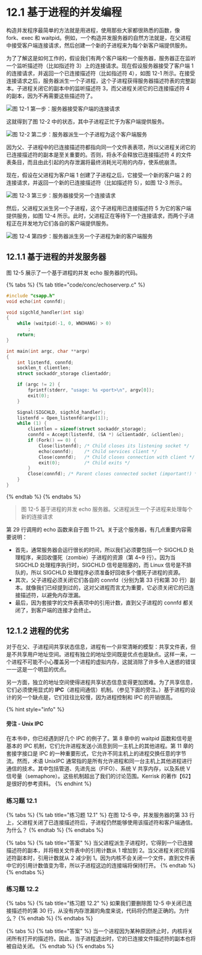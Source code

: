 # 12.1 基于进程的并发编程

构造并发程序最简单的方法就是用进程，使用那些大家都很熟悉的函数，像 fork、exec 和 waitpid。例如，一个构造并发服务器的自然方法就是，在父进程中接受客户端连接请求，然后创建一个新的子进程来为每个新客户端提供服务。

为了了解这是如何工作的，假设我们有两个客户端和一个服务器，服务器正在监听一个监听描述符（比如指述符 3）上的连接请求。现在假设服务器接受了客户端 1 的连接请求，并返回一个已连接描述符（比如指述符 4），如图 12-1 所示。在接受连接请求之后，服务器派生一个子进程，这个子进程获得服务器描述符表的完整副本。子进程关闭它的副本中的监听描述符 3，而父进程关闭它的已连接描述符 4 的副本，因为不再需要这些描述符了。

![图 12-1 第一步：服务器接受客户端的连接请求](<../../.gitbook/assets/12-01 服务器接受客户端的连接请求.png>)

这就得到了图 12-2 中的状态，其中子进程正忙于为客户端提供服务。

![图 12-2 第二步：服务器派生一个子进程为这个客户端服务](../../.gitbook/assets/1202-fu-wu-qi-pai-sheng-yi-ge-zi-jin-cheng-wei-zhe-ge-ke-hu-duan-fu-wu-.png)

因为父、子进程中的已连接描述符都指向同一个文件表表项，所以父进程关闭它的已连接描述符的副本是至关重要的。否则，将永不会释放已连接描述符 4 的文件表条目，而且由此引起的内存泄漏将最终消耗光可用的内存，使系统崩溃。

现在，假设在父进程为客户端 1 创建了子进程之后，它接受一个新的客户端 2 的连接请求，并返回一个新的已连接描述符（比如描述符 5），如图 12-3 所示。

![图 12-3 第三步：服务器接受另一个连接请求](../../.gitbook/assets/1203-fu-wu-qi-jie-shou-ling-yi-ge-lian-jie-qing-qiu-.png)

然后，父进程又派生另一个子进程，这个子进程用已连接描述符 5 为它的客户端提供服务，如图 12-4 所示。此时，父进程正在等待下一个连接请求，而两个子进程正在并发地为它们各自的客户端提供服务。

![图 12-4 第四步：服务器派生另一个子进程为新的客户端服务](../../.gitbook/assets/1204-fu-wu-qi-pai-sheng-ling-yi-ge-zi-jin-cheng-wei-xin-de-ke-hu-duan-fu-wu-.png)

## 12.1.1 基于进程的并发服务器

图 12-5 展示了一个基于进程的并发 echo 服务器的代码。

{% tabs %}
{% tab title="code/conc/echoserverp.c" %}
```c
#include "csapp.h"
void echo(int connfd);

void sigchld_handler(int sig)
{
    while (waitpid(-1, 0, WNOHANG) > 0)
        ;
    return;
}

int main(int argc, char **argv)
{
    int listenfd, connfd;
    socklen_t clientlen;
    struct sockaddr_storage clientaddr;

    if (argc != 2) {
        fprintf(stderr, "usage: %s <port>\n", argv[0]);
        exit(0);
    }

    Signal(SIGCHLD, sigchld_handler);
    listenfd = Open_listenfd(argv[1]);
    while (1) {
        clientlen = sizeof(struct sockaddr_storage);
        connfd = Accept(listenfd, (SA *) &clientaddr, &clientlen);
        if (Fork() == 0) {
            Close(listenfd); /* Child closes its listening socket */
            echo(connfd);    /* Child services client */
            Close(connfd);   /* Child closes connection with client */
            exit(0);         /* Child exits */
        }
        Close(connfd); /* Parent closes connected socket (important!) */
    }
}
```
{% endtab %}
{% endtabs %}

> 图 12-5 基于进程的并发 echo 服务器。父进程派生一个子进程来处理每个新的连接请求

第 29 行调用的 echo 函数来自于图 11-21。关于这个服务器，有几点重要内容需要说明：

* 首先，通常服务器会运行很长的时间，所以我们必须要包括一个 SIGCHLD 处理程序，来回收僵死（zombie）子进程的资源（第 4\~9 行）。因为当 SIGCHLD 处理程序执行时，SIGCHLD 信号是阻塞的，而 Linux 信号是不排队的，所以 SIGCHLD 处理程序必须准备好回收多个僵死子进程的资源。
* 其次，父子进程必须关闭它们各自的 connfd（分别为第 33 行和第 30 行）副本。就像我们已经提到过的，这对父进程而言尤为重要，它必须关闭它的已连接描述符，以避免内存泄漏。
* 最后，因为套接字的文件表表项中的引用计数，直到父子进程的 connfd 都关闭了，到客户端的连接才会终止。

## 12.1.2 进程的优劣

对于在父、子进程间共享状态信息，进程有一个非常清晰的模型：共享文件表，但是不共享用户地址空间。进程有独立的地址空间既是优点也是缺点。这样一来，一个进程不可能不小心覆盖另一个进程的虚拟内存，这就消除了许多令人迷惑的错误一一这是一个明显的优点。

另一方面，独立的地址空间使得进程共享状态信息变得更加困难。为了共享信息，它们必须使用显式的 **IPC**（进程间通信）机制。（参见下面的旁注。）基于进程的设计的另一个缺点是，它们往往比较慢，因为进程控制和 IPC 的开销很高。

{% hint style="info" %}
#### 旁注 - Unix IPC

在本书中，你已经遇到好几个 IPC 的例子了。第 8 章中的 waitpid 函数和信号是基本的 IPC 机制，它们允许进程发送小消息到同一主机上的其他进程。第 11 章的套接字接口是 IPC 的一种重要形式，它允许不同主机上的进程交换任意的字节流。然而，术语 UnixIPC 通常指的是所有允许进程和同一台主机上其他进程进行通信的技术。其中包括管道、先进先出（FIFO）、系统 V 共享内存，以及系统 V 信号量（semaphore）。这些机制超出了我们的讨论范围。Kerrisk 的著作【62】是很好的参考资料。
{% endhint %}

### 练习题 12.1

{% tabs %}
{% tab title="练习题 12.1" %}
在图 12-5 中，并发服务器的第 33 行上，父进程关闭了已连接描述符后，子进程仍然能够使用该描述符和客户端通信。为什么？
{% endtab %}
{% endtabs %}

{% tabs %}
{% tab title="答案" %}
当父进程派生子进程时，它得到一个已连接描述符的副本，并将相关文件表中的引用计数从 1 增加到 2。当父进程关闭它的描述符副本时，引用计数就从 2 减少到 1。因为内核不会关闭一个文件，直到文件表中它的引用计数值变为零，所以子进程这边的连接端将保持打开。
{% endtab %}
{% endtabs %}

### 练习题 12.2

{% tabs %}
{% tab title="练习题 12.2" %}
如果我们要删除图 12-5 中关闭已连接描述符的第 30 行，从没有内存泄漏的角度来说，代码将仍然是正确的。为什么？
{% endtab %}
{% endtabs %}

{% tabs %}
{% tab title="答案" %}
当一个进程因为某种原因终止时，内核将关闭所有打开的描述符。因此，当子进程退出时，它的已连接文件描述符的副本也将被自动关闭。
{% endtab %}
{% endtabs %}
